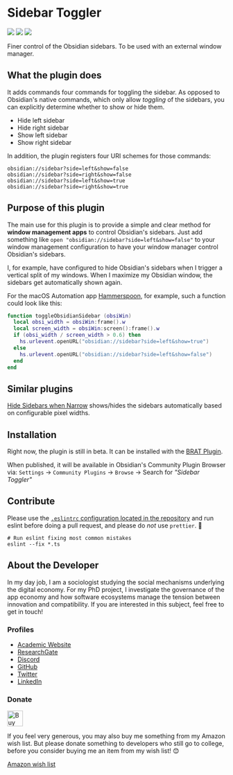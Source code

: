 # Sidebar Toggler

![](https://img.shields.io/github/downloads/chrisgrieser/obsidian-sidebar-toggler/total?label=Total%20Downloads&style=plastic) ![](https://img.shields.io/github/v/release/chrisgrieser/obsidian-sidebar-toggler?label=Latest%20Release&style=plastic) [![](https://img.shields.io/badge/changelog-click%20here-FFE800?style=plastic)](Changelog.md)

Finer control of the Obsidian sidebars. To be used with an external window manager.

## What the plugin does
It adds commands four commands for toggling the sidebar. As opposed to Obsidian's native commands, which only allow *toggling* of the sidebars, you can explicitly determine whether to show or hide them.
- Hide left sidebar
- Hide right sidebar
- Show left sidebar
- Show right sidebar

In addition, the plugin registers four URI schemes for those commands:

```text
obsidian://sidebar?side=left&show=false
obsidian://sidebar?side=right&show=false
obsidian://sidebar?side=left&show=true
obsidian://sidebar?side=right&show=true
```

## Purpose of this plugin
The main use for this plugin is to provide a simple and clear method for __window management apps__ to control Obsidian's sidebars. Just add something like `open "obsidian://sidebar?side=left&show=false"` to your window management configuration to have your window manager control Obsidian's sidebars. 

I, for example, have configured to hide Obsidian's sidebars when I trigger a vertical split of my windows. When I maximize my Obsidian window, the sidebars get automatically shown again.

For the macOS Automation app [Hammerspoon](http://www.hammerspoon.org/), for example, such a function could look like this:

```lua
function toggleObsidianSidebar (obsiWin)
  local obsi_width = obsiWin:frame().w
  local screen_width = obsiWin:screen():frame().w
  if (obsi_width / screen_width > 0.6) then
  	hs.urlevent.openURL("obsidian://sidebar?side=left&show=true")
  else
  	hs.urlevent.openURL("obsidian://sidebar?side=left&show=false")
  end
end
```

## Similar plugins
[Hide Sidebars when Narrow](https://obsidian.md/plugins?id=obsidian-hide-sidebars-when-narrow) shows/hides the sidebars automatically based on configurable pixel widths.

## Installation
Right now, the plugin is still in beta. It can be installed with the [BRAT Plugin](https://github.com/TfTHacker/obsidian42-brat).

When published, it will be available in Obsidian's Community Plugin Browser via: `Settings` → `Community Plugins` → `Browse` → Search for *"Sidebar Toggler"*

## Contribute
Please use the [`.eslintrc` configuration located in the repository](.eslintrc) and run eslint before doing a pull request, and please do *not* use `prettier`. 🙂

```shell
# Run eslint fixing most common mistakes
eslint --fix *.ts
```

## About the Developer
In my day job, I am a sociologist studying the social mechanisms underlying the digital economy. For my PhD project, I investigate the governance of the app economy and how software ecosystems manage the tension between innovation and compatibility. If you are interested in this subject, feel free to get in touch!

<!-- markdown-link-check-disable -->
### Profiles
- [Academic Website](https://chris-grieser.de/)
- [ResearchGate](https://www.researchgate.net/profile/Christopher-Grieser)
- [Discord](https://discordapp.com/users/462774483044794368/)
- [GitHub](https://github.com/chrisgrieser/)
- [Twitter](https://twitter.com/pseudo_meta)
- [LinkedIn](https://www.linkedin.com/in/christopher-grieser-ba693b17a/)

### Donate
<a href='https://ko-fi.com/Y8Y86SQ91' target='_blank'><img height='36' style='border:0px;height:36px;' src='https://cdn.ko-fi.com/cdn/kofi1.png?v=3' border='0' alt='Buy Me a Coffee at ko-fi.com' /></a>

If you feel very generous, you may also buy me something from my Amazon wish list. But please donate something to developers who still go to college, before you consider buying me an item from my wish list! 😊

[Amazon wish list](https://www.amazon.de/hz/wishlist/ls/2C7RIOJPN3K5F?ref_=wl_share)
